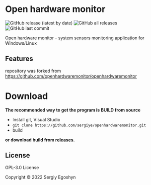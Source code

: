# Open hardware monitor
![GitHub release (latest by date)](https://img.shields.io/github/v/release/sergiye/openhardwaremonitor?style=plastic)
![GitHub all releases](https://img.shields.io/github/downloads/sergiye/openhardwaremonitor/total?style=plastic)
![GitHub last commit](https://img.shields.io/github/last-commit/sergiye/openhardwaremonitor?style=plastic)

Open hardware monitor - system sensors monitoring application for Windows/Linux

## Features

repository was forked from https://github.com/openhardwaremonitor/openhardwaremonitor

# Download

**The recommended way to get the program is BUILD from source**
- Install git, Visual Studio
- `git clone https://github.com/sergiye/openhardwaremonitor.git`
- build

**or download build from <a href="https://github.com/sergiye/openhardwaremonitor/releases">releases</a>.**

## License

GPL-3.0 License

Copyright © 2022 Sergiy Egoshyn
